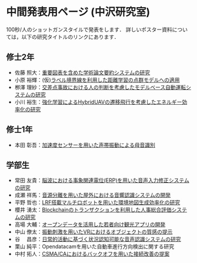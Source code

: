 # 中間発表用ページ (中沢研究室)
 100秒/人のショットガンスタイルで発表をします．
 詳しいポスター資料については，以下の研究タイトルのリンクにあります．

## 修士2年
- 佐藤 照大：[重要図表を含めた学術論文要約システムの研究](poster/Shodai_Sato.pdf)
- 小原 裕輝：(仮)[ラベル境界線を利用した距離学習の点群モデルへの適用](poster/Yuuki_Kohara.pdf)
- 栁澤 理紗：[交差点事故における人の判断を考慮したモデルベース自動運転システムの研究](poster/Risa_Yamagizawa.pdf)
- 小川 裕生：[強化学習によるHybridUAVの遷移飛行を考慮したエネルギー効率化の研究](poster/Yuuki_Ogawa.pdf)

## 修士1年
- 本田 彰吾：[加速度センサーを用いた声帯振動による母音識別](poster/Shogo_Honda.pdf)

## 学部生
- 常田 友貴：[脳波における事象関連電位(ERP)を用いた音声入力修正システムの研究](poster/Yuuki_Tokita.pdf)
- 成瀬 祥馬：[音源分離を用いた屋外における音響認識システムの開発](poster/Shoma_Naruse.pdf)
- 平野 哲也：[LRF搭載マルチロボットを用いた環境地図生成効率化の研究](poster/Tetsuya_Hirano.pdf)
- 櫻井 湧太：[Blockchainのトランザクションを利用した人事総合評価システムの研究](poster/Yuuta_Sakurai.pdf)
- 高場 大輔：[オープンデータを活用した若者向け観光アプリの開発](poster/Daisuke_Takaba.pdf)
- 中山 僚太：[振動刺激を用いたVRにおけるオブジェクトの質感の提示](poster/Ryouta_Nakayama.pdf)
- 谷 　昌彦：[日常的活動に基づく状況認知可能な音声認識システムの研究](poster/Masahiko_Tani.pdf)
- 栗山 純平：Opendatacamを用いた自動車進行方向検出に関する研究
- 中村 拓人：[CSMA/CAにおけるバックオフを用いた接続改善の提案](poster/Takuto_Nakamura.pdf)

<script src="https://utteranc.es/client.js"
        repo="MinoruNakazawa/i2lab"
        issue-term="pathname"
        theme="github-light"
        crossorigin="anonymous"
        async>
</script>
